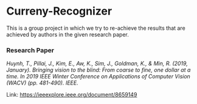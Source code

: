# Curreny-Recognizer
This is a group project in which we try to re-achieve the results that are achieved by authors in the given research paper.

### Research Paper

*Huynh, T., Pillai, J., Kim, E., Aw, K., Sim, J., Goldman, K., & Min, R. (2019, January). Bringing vision to
the blind: From coarse to fine, one dollar at a time. In 2019 IEEE Winter Conference on Applications
of Computer Vision (WACV) (pp. 481-490). IEEE.*

Link: https://ieeexplore.ieee.org/document/8659149
